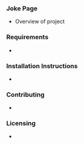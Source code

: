 ### Joke Page
* Overview of project

### Requirements
*

### Installation Instructions
* 

### Contributing
* 

### Licensing
* 